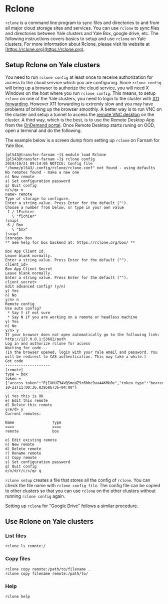 # Rclone

`rclone` is a command line program to sync files and directories to and from all major cloud storage sites and services. You can use `rclone` to sync files and directories between Yale clusters and Yale Box, google drive, etc. The following instructions covers basics to setup and use `rclone` on Yale clusters. For more information about Rclone, please visit its website at [https://rclone.org](https://rclone.org). 

## Setup Rclone on Yale clusters

You need to run `rclone config` at least once to receive authorization for access to the cloud service which you are configuring. Since `rclone config` will bring up a browser to authorize the cloud service, you will need X Windows on the host where you run `rclone config`. This means, to setup `rclone` on one of the Yale clusters, you need to login to the cluster with [X11 forwarding](https://docs.ycrc.yale.edu/clusters-at-yale/access/x11/). However X11 forwarding is extremly slow and you may have problems of brining up the browser smoothly. A better way is to run VNC on the cluster and setup a tunnel to access the [remote VNC desktop](https://docs.ycrc.yale.edu/clusters-at-yale/access/vnc/) on the cluster. A third way, which is the best, is to use the Remote Desktop App from the [OnDemand portal](https://docs.ycrc.yale.edu/clusters-at-yale/access/ood/). Once Remote Desktop starts runing on OOD, open a terminal and do the following.

The example below is a screen dump from setting up `rclone` on Farnam for Yale Box.
```
[pl543@transfer-farnam ~]$ module load Rclone
[pl543@transfer-farnam ~]$ rclone config
2019/10/21 09:14:05 NOTICE: Config file "/home/pl543/.config/rclone/rclone.conf" not found - using defaults
No remotes found - make a new one
n) New remote
s) Set configuration password
q) Quit config
n/s/q> n
name> remote
Type of storage to configure.
Enter a string value. Press Enter for the default ("").
Choose a number from below, or type in your own value
 1 / 1Fichier
   \ "fichier"
[snip]
 6 / Box
   \ "box"
[snip]
Storage> box
** See help for box backend at: https://rclone.org/box/ **

Box App Client Id.
Leave blank normally.
Enter a string value. Press Enter for the default ("").
client_id> 
Box App Client Secret
Leave blank normally.
Enter a string value. Press Enter for the default ("").
client_secret> 
Edit advanced config? (y/n)
y) Yes
n) No
y/n> n
Remote config
Use auto config?
 * Say Y if not sure
 * Say N if you are working on a remote or headless machine
y) Yes
n) No
y/n> y
If your browser does not open automatically go to the following link: http://127.0.0.1:53682/auth
Log in and authorize rclone for access
Waiting for code...
(In the browser opened, login with your Yale email and password. You will be redirect to CAS authentication. This may take a while.)
Got code
--------------------
[remote]
type = box
token = {"access_token":"PjIXHUZ34VQSmeUZ9r6bhc9ux44KMU0e","token_type":"bearer","refresh_token":"VumWPWP5Nd0M2C1GyfgfJL51zUeWPPVLc6VC6lBQduEPsQ9a6ibSor2dvHmyZ6B8","expiry":"2019-10-21T11:00:36.839586736-04:00"}
--------------------
y) Yes this is OK
e) Edit this remote
d) Delete this remote
y/e/d> y
Current remotes:

Name                 Type
====                 ====
remote               box

e) Edit existing remote
n) New remote
d) Delete remote
r) Rename remote
c) Copy remote
s) Set configuration password
q) Quit config
e/n/d/r/c/s/q> q
```

`rclone setup` creates a file that stores all the config of `rclone`. You can check the file name with `rclone config file`. The config file can be copied to other clusters so that you can use `rclone` on the other clusters without running `rclone config` again.

Setting up `rclone` for "Google Drive" follows a similar procedure. 

## Use Rclone on Yale clusters

### List files

```
rclone ls remote:/
```

### Copy files 
```
rclone copy remote:/path/to/filename .
rclone copy filename remote:/path/to/
```

### Help
```
rclone help
```

